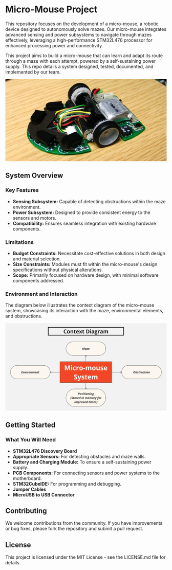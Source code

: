 # Micro-Mouse Project

This repository focuses on the development of a micro-mouse, a robotic device designed to autonomously solve mazes. Our micro-mouse integrates advanced sensing and power subsystems to navigate through mazes effectively, leveraging a high-performance STM32L476 processor for enhanced processing power and connectivity.

This project aims to build a micro-mouse that can learn and adapt its route through a maze with each attempt, powered by a self-sustaining power supply. This repo details a system designed, tested, documented, and implemented by our team.

![Mircomouse Inspiration](../Resources/micromouse_inspo_new.jpg)

## System Overview

### Key Features

- **Sensing Subsystem:** Capable of detecting obstructions within the maze environment.
- **Power Subsystem:** Designed to provide consistent energy to the sensors and motors.
- **Compatibility:** Ensures seamless integration with existing hardware components.

### Limitations

- **Budget Constraints:** Necessitate cost-effective solutions in both design and material selection.
- **Size Constraints:** Modules must fit within the micro-mouse's design specifications without physical alterations.
- **Scope:** Primarily focused on hardware design, with minimal software components addressed.

### Environment and Interaction

The diagram below illustrates the context diagram of the micro-mouse system, showcasing its interaction with the maze, environmental elements, and obstructions.

![Context Diagram](../Resources/context_diagram.jpg)

## Getting Started

### What You Will Need

- **STM32L476 Discovery Board**
- **Appropriate Sensors:** For detecting obstacles and maze walls.
- **Battery and Charging Module:** To ensure a self-sustaining power supply.
- **PCB Components:** For connecting sensors and power systems to the motherboard.
- **STM32CubeIDE:** For programming and debugging.
- **Jumper Cables**
- **MicroUSB to USB Connector**

## Contributing

We welcome contributions from the community. If you have improvements or bug fixes, please fork the repository and submit a pull request.

## License

This project is licensed under the MIT License - see the LICENSE.md file for details.

